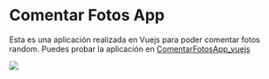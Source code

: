 # Comentar Fotos App
Esta es una aplicación realizada en Vuejs para poder comentar fotos random. Puedes probar la aplicación en [ComentarFotosApp_vuejs](https://andygeek.github.io/ComentarFotosApp_vuejs/)

![](https://imgur.com/0Beqxky.png)
